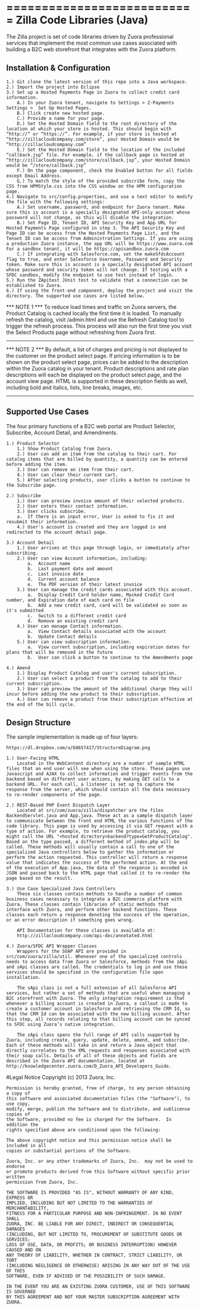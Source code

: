 ===========================
Zilla Code Libraries (Java)
===========================

The Zilla project is set of code libraries driven by Zuora professional services that implement the most common use cases associated with building a B2C web storefront that integrates with the Zuora platform.

Installation & Configuration
----------------------------

	1.)	Git clone the latest version of this repo into a Java workspace.
	2.)	Import the project into Eclipse
	3.)	Set up a Hosted Payments Page in Zuora to collect credit card information.
		A.)	In your Zuora tenant, navigate to Settings > Z-Payments Settings >  Set Up Hosted Pages. 
		B.)	Click create new hosted page.
		C.)	Provide a name for your page.
		D.)	Set the Hosted Domain field to the root directory of the location at which your store is hosted. This should begin with “http://” or “https://”. For example, if your store is hosted at “http://zillacloudcompany.com/store”, your Hosted Domain would be “http://zillacloudcompany.com”
		E.)	Set the Hosted Domain field to the location of the included “callback.jsp” file. For example, if the callback page is hosted at “http://zillacloudcompany.com/store/callback.jsp”, your Hosted Domain would be “/store/callback.jsp”
		F.)	On the page component, check the Enabled button for all fields except Email Address.
		G.)	To match the style of the provided subscribe form, copy the CSS from HPMStyle.css into the CSS window on the HPM configuration page.
	4.)	Navigate to src/config.properties, and use a text editor to modify the file with the following settings:
		A.)	Set username, password, and endpoint for Zuora tenant. Make sure this is account is a specially designated API-only account whose password will not change, as this will disable the integration.
		B.)	Set Page ID, Tenant ID, API Security Key and App URL for Hosted Payments Page configured in step 3. The API Security Key and Page ID can be access from the Hosted Payments Page List, and the Tenant ID can be access from Administration Settings. If you are using a production Zuora instance, the app URL will be https://www.zuora.com For a sandbox tenant, it will be https://apisandbox.zuora.com
		C.)	If integrating with Salesforce.com, set the makeSfdcAccount flag to true, and enter Salesforce Username, Password and Security token. Make sure this is account is a specially designated API account whose password and security token will not change. If testing with a SFDC sandbox, modify the endpoint to use test instead of login.
	5.) Run the ZApitest JUnit test to validate that a connection can be established to Zuora.
	6.) If using the front-end component, deploy the project and visit the directory. The supported use cases are listed below.


*** NOTE 1 *** 
To reduce load times and traffic on Zuora servers, the Product Catalog is cached locally the first time it is loaded. To manually refresh the catalog, visit <Hosted Domain>/admin.html and use the Refresh Catalog tool to trigger the refresh process. This process will also run the first time you visit the Select Products page without refreshing from Zuora first.
**************

*** NOTE 2 ***
By default, a list of charges and pricing is not displayed to the customer on the product select page. If pricing information is to be shown on the product select page, prices can be added to the description within the Zuora catalog in your tenant. Product descriptions and rate plan descriptions will each be displayed on the product select page, and the account view page. HTML is supported in these description fields as well, including bold and italics, lists, line breaks, images, etc.
**************


Supported Use Cases
-------------------

The four primary functions of a B2C web portal are Product Selector, Subscribe, Account Detail, and Amendments.

	1.) Product Selector
		1.)	Show Product Catalog from Zuora.
		2.)	User can add an item from the catalog to their cart. For catalog items that are billed by quantity, a quantity can be entered before adding the item.
		3.)	User can remove an item from their cart.
		4.)	User can clear their current cart.
		5.)	After selecting products, user clicks a button to continue to the Subscribe page.

	2.) Subscribe
		1.)	User can preview invoice amount of their selected products.
		2.)	User enters their contact information.
		3.)	User clicks subscribe.
		a.	If there is an input error, User is asked to fix it and resubmit their information.
		4.)	User's account is created and they are logged in and redirected to the account detail page.

	3.) Account Detail
		1.)	User arrives at this page through login, or immediately after subscribing.
		2.)	User can view Account information, including:
			a.	Account name
			b.	Last payment date and amount
			c.	Last invoice date
			d.	Current account balance
			e.	The PDF version of their latest invoice
		3.)	User can manage the credit cards associated with this account.
			a.	Display Credit Card holder name, Masked Credit Card number, and Expiration date of each card on file
			b.	Add a new credit card, card will be validated as soon as it's submitted
			c.	Switch to a different credit card
			d.	Remove an existing credit card
		4.)	User can manage Contact information.
			a.	View Contact details associated with the account
			b.	Update Contact details
		5.)	User can view subscription information.
			a.	View current subscription, including expiration dates for plans that will be removed in the future
			b.	User can click a button to continue to the Amendments page

	4.) Amend
		1.)	Display Product Catalog and user's current subscription.
		2.)	User can select a product from the catalog to add to their current subscription.
		3.)	User can preview the amount of the additional charge they will incur before adding the new product to their subscription.
		4.)	User can remove a product from their subscription effective at the end of the bill cycle.


Design Structure
----------------
 
The sample implementation is made up of four layers:

	https://dl.dropbox.com/u/68657417/StructureDiagram.png

	1.) User-Facing HTML
		Located in the WebContent directory are a number of sample HTML files that an end user will see when using the store. These pages use Javascript and AJAX to collect information and trigger events from the backend based on different user actions, by making GET calls to a backend URL. For each call, a listener is set up to capture the response from the server, which should contain all the data necessary to re-render components of the page.
	
	2.) REST-Based PHP Event Dispatch Layer
		Located at src/com/zuora/zilla/dispatcher are the files BackendServlet.java and App.java. These act as a sample dispatch layer to communicate between the front end HTML the various functions of the code library. This page is used by accessing it via GET request with a type of action. For example, to retrieve the product catalog, you might call the URL "<hosted directory>backend?type=GetProductCatalog". Based on the type passed, a different method of index.php will be called. These methods will usually contain a call to one of the specialized Java controllers below to gather the information or perform the action requested. This controller will return a response value that indicates the success of the performed action. At the end of the execution of App.java, the data of the response is encoded in JSON and passed back to the HTML page that called it to re-render the page based on the result.

	3.) Use Case Specialized Java Controllers
		These six classes contain methods to handle a number of common business cases necessary to integrate a B2C commerce platform with Zuora. These classes contain libraries of static methods that interface with Zuora, and perform other backend functions. These classes each return a response denoting the success of the operation, or an error description if something goes wrong.
		
		API Documentation for these classes is available at:
		http://zillacloudcompany.com/api-doc/annotated.html
	
	4.) Zuora/SFDC API Wrapper Classes
		Wrappers for the SOAP API are provided in src/com/zuora/zilla/util. Whenever one of the specialized controls needs to access data from Zuora or Salesforce, methods from the zApi and sApi classes are called. The credentials to log in and use these services should be specified in the configuration file upon installation.
	
		The sApi class is not a full extension of all Salesforce API services, but rather a set of methods that are useful when managing a B2C storefront with Zuora. The only integration requirement is that whenever a billing account is created in Zuora, a callout is made to create a customer account in Salesforce and retrieving the CRM Id, so that the CRM Id can be associated with the new billing account. After this step, all records relating to that billing account can be synced to SFDC using Zuora’s native integration.
		
		The zApi class spans the full range of API calls supported by Zuora, including create, query, update, delete, amend, and subscribe. Each of these methods will take in and return a Java object that directly correlates to the XML requests and responses associated with their soap calls. Details of all of these objects and fields are described in the Zuora API documentation, located at http://knowledgecenter.zuora.com/D_Zuora_API_Developers_Guide.
		
		
#Legal Notice
	Copyright (c) 2013 Zuora, Inc.
	
	Permission is hereby granted, free of charge, to any person obtaining a copy of 
	this software and associated documentation files (the "Software"), to use copy, 
	modify, merge, publish the Software and to distribute, and sublicense copies of 
	the Software, provided no fee is charged for the Software.  In addition the
	rights specified above are conditioned upon the following:
	
	The above copyright notice and this permission notice shall be included in all
	copies or substantial portions of the Software.
	
	Zuora, Inc. or any other trademarks of Zuora, Inc.  may not be used to endorse
	or promote products derived from this Software without specific prior written
	permission from Zuora, Inc.
	
	THE SOFTWARE IS PROVIDED "AS IS", WITHOUT WARRANTY OF ANY KIND, EXPRESS OR
	IMPLIED, INCLUDING BUT NOT LIMITED TO THE WARRANTIES OF MERCHANTABILITY,
	FITNESS FOR A PARTICULAR PURPOSE AND NON-INFRINGEMENT. IN NO EVENT SHALL
	ZUORA, INC. BE LIABLE FOR ANY DIRECT, INDIRECT OR CONSEQUENTIAL DAMAGES
	(INCLUDING, BUT NOT LIMITED TO, PROCUREMENT OF SUBSTITUTE GOODS OR SERVICES;
	LOSS OF USE, DATA, OR PROFITS; OR BUSINESS INTERRUPTION) HOWEVER CAUSED AND ON
	ANY THEORY OF LIABILITY, WHETHER IN CONTRACT, STRICT LIABILITY, OR TORT
	(INCLUDING NEGLIGENCE OR OTHERWISE) ARISING IN ANY WAY OUT OF THE USE OF THIS
	SOFTWARE, EVEN IF ADVISED OF THE POSSIBILITY OF SUCH DAMAGE.  
	
	IN THE EVENT YOU ARE AN EXISTING ZUORA CUSTOMER, USE OF THIS SOFTWARE IS GOVERNED
	BY THIS AGREEMENT AND NOT YOUR MASTER SUBSCRIPTION AGREEMENT WITH ZUORA.		
